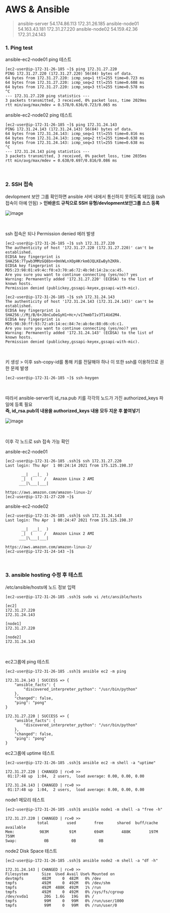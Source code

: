# AWS & Ansible

> ansible-server 54.174.86.113 172.31.26.185
> ansible-node01 54.163.43.181 172.31.27.220
> ansible-node02 54.159.42.36 172.31.24.143

### 1. Ping test

ansible-ec2-node01 ping 테스트

```
[ec2-user@ip-172-31-26-185 ~]$ ping 172.31.27.220
PING 172.31.27.220 (172.31.27.220) 56(84) bytes of data.
64 bytes from 172.31.27.220: icmp_seq=1 ttl=255 time=0.723 ms
64 bytes from 172.31.27.220: icmp_seq=2 ttl=255 time=0.608 ms
64 bytes from 172.31.27.220: icmp_seq=3 ttl=255 time=0.578 ms
^C
--- 172.31.27.220 ping statistics ---
3 packets transmitted, 3 received, 0% packet loss, time 2029ms
rtt min/avg/max/mdev = 0.578/0.636/0.723/0.065 ms
```
ansible-ec2-node02 ping 테스트
```
[ec2-user@ip-172-31-26-185 ~]$ ping 172.31.24.143
PING 172.31.24.143 (172.31.24.143) 56(84) bytes of data.
64 bytes from 172.31.24.143: icmp_seq=1 ttl=255 time=0.816 ms
64 bytes from 172.31.24.143: icmp_seq=2 ttl=255 time=0.638 ms
64 bytes from 172.31.24.143: icmp_seq=3 ttl=255 time=0.638 ms
^C
--- 172.31.24.143 ping statistics ---
3 packets transmitted, 3 received, 0% packet loss, time 2035ms
rtt min/avg/max/mdev = 0.638/0.697/0.816/0.086 ms
```

<br>

### 2. SSH 접속

devlopment 보안 그룹 확인하면 ansible 서버 내에서 통신하지 못하도록 돼있음 (ssh 접속이 아예 안됨) > **인바운드 규칙으로 SSH 유형/devlopment보안그룹 소스 등록**

![image](https://user-images.githubusercontent.com/77096463/113227176-0254e080-92cd-11eb-9bdd-9b0fc526775a.png)

<br>

ssh 접속은 되나 Permission denied 에러 발생

```
[ec2-user@ip-172-31-26-185 ~]$ ssh 172.31.27.220
The authenticity of host '172.31.27.220 (172.31.27.220)' can't be established.
ECDSA key fingerprint is SHA256:7Tywb3MMzGQ8bn+0mVWLnXOpHKrkm0JQLKEwByhZKRk.
ECDSA key fingerprint is MD5:23:98:01:e9:4c:f0:e3:70:a6:72:4b:9d:14:2a:ca:45.
Are you sure you want to continue connecting (yes/no)? yes
Warning: Permanently added '172.31.27.220' (ECDSA) to the list of known hosts.
Permission denied (publickey,gssapi-keyex,gssapi-with-mic).

[ec2-user@ip-172-31-26-185 ~]$ ssh 172.31.24.143
The authenticity of host '172.31.24.143 (172.31.24.143)' can't be established.
ECDSA key fingerprint is SHA256://Mj/B/6+J8nCuOeGyH1+Hc+/vI7mmbT1v3T14Ud2M4.
ECDSA key fingerprint is MD5:98:30:ff:93:72:a9:14:ec:84:7e:ab:6e:88:d6:c6:c1.
Are you sure you want to continue connecting (yes/no)? yes
Warning: Permanently added '172.31.24.143' (ECDSA) to the list of known hosts.
Permission denied (publickey,gssapi-keyex,gssapi-with-mic).
```

<br>

키 생성 > 이후 ssh-copy-id를 통해 키를 전달해야 하나 이 또한 ssh를 이용하므로 권한 문제 발생

```
[ec2-user@ip-172-31-26-185 ~]$ ssh-keygen
```

<br>

따라서 ansible-server의 id_rsa.pub 키를 각각의 노드가 가진 authorized_keys 파일에 등록 필요<br>
**즉, id_rsa.pub의 내용을 authorized_keys 내용 모두 지운 후 붙여넣기**

![image](https://user-images.githubusercontent.com/77096463/113228127-27e2e980-92cf-11eb-8f74-d3c7f19130c1.png)

<br>

이후 각 노드로 ssh 접속 가능 확인

ansible-ec2-node01

```
[ec2-user@ip-172-31-26-185 .ssh]$ ssh 172.31.27.220
Last login: Thu Apr  1 00:24:14 2021 from 175.125.198.37

       __|  __|_  )
       _|  (     /   Amazon Linux 2 AMI
      ___|\___|___|

https://aws.amazon.com/amazon-linux-2/
[ec2-user@ip-172-31-27-220 ~]$ 
```
ansible-ec2-node02
```
[ec2-user@ip-172-31-26-185 .ssh]$ ssh 172.31.24.143
Last login: Thu Apr  1 00:24:47 2021 from 175.125.198.37

       __|  __|_  )
       _|  (     /   Amazon Linux 2 AMI
      ___|\___|___|

https://aws.amazon.com/amazon-linux-2/
[ec2-user@ip-172-31-24-143 ~]$ 
```

<br>

### 3. ansible hosting 수정 후 테스트

/etc/ansible/hosts에 노드 정보 입력

```
[ec2-user@ip-172-31-26-185 .ssh]$ sudo vi /etc/ansible/hosts
```

```
[ec2]
172.31.27.220
172.31.24.143

[node1]
172.31.27.220

[node2]
172.31.24.143
```

<br>

ec2그룹에 ping 테스트

```
[ec2-user@ip-172-31-26-185 .ssh]$ ansible ec2 -m ping

172.31.24.143 | SUCCESS => {
    "ansible_facts": {
        "discovered_interpreter_python": "/usr/bin/python"
    }, 
    "changed": false, 
    "ping": "pong"
}

172.31.27.220 | SUCCESS => {
    "ansible_facts": {
        "discovered_interpreter_python": "/usr/bin/python"
    }, 
    "changed": false, 
    "ping": "pong"
}
```
ec2그룹에 uptime 테스트
```
[ec2-user@ip-172-31-26-185 .ssh]$ ansible ec2 -m shell -a "uptime"

172.31.27.220 | CHANGED | rc=0 >>
 01:17:48 up  1:04,  2 users,  load average: 0.00, 0.00, 0.00

172.31.24.143 | CHANGED | rc=0 >>
 01:17:48 up  1:04,  2 users,  load average: 0.00, 0.00, 0.00
```
node1 메모리 테스트
```
[ec2-user@ip-172-31-26-185 .ssh]$ ansible node1 -m shell -a "free -h"

172.31.27.220 | CHANGED | rc=0 >>
              total        used        free      shared  buff/cache   available
Mem:           983M         91M        694M        488K        197M        759M
Swap:            0B          0B          0B
```
node2 Disk Space 테스트
```
[ec2-user@ip-172-31-26-185 .ssh]$ ansible node2 -m shell -a "df -h"

172.31.24.143 | CHANGED | rc=0 >>
Filesystem      Size  Used Avail Use% Mounted on
devtmpfs        482M     0  482M   0% /dev
tmpfs           492M     0  492M   0% /dev/shm
tmpfs           492M  488K  492M   1% /run
tmpfs           492M     0  492M   0% /sys/fs/cgroup
/dev/xvda1       20G  1.6G   19G   8% /
tmpfs            99M     0   99M   0% /run/user/1000
tmpfs            99M     0   99M   0% /run/user/0
```

<br>

